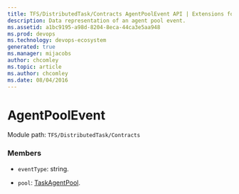 ```yaml
---
title: TFS/DistributedTask/Contracts AgentPoolEvent API | Extensions for Azure DevOps Services
description: Data representation of an agent pool event.
ms.assetid: a1bc9195-a98d-8204-8eca-44ca3e5aa948
ms.prod: devops
ms.technology: devops-ecosystem
generated: true
ms.manager: mijacobs
author: chcomley
ms.topic: article
ms.author: chcomley
ms.date: 08/04/2016
---
```


# AgentPoolEvent

Module path: `TFS/DistributedTask/Contracts`


### Members

* `eventType`: string. 

* `pool`: [TaskAgentPool](../../../TFS/DistributedTask/Contracts/TaskAgentPool.md). 

